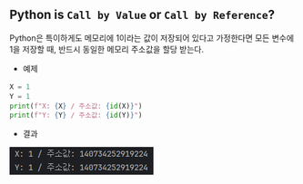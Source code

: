 ## Python is `Call by Value` or `Call by Reference`?

Python은 특이하게도 메모리에 1이라는 값이 저장되어 있다고 가정한다면
모든 변수에 1을 저장할 때, 반드시 동일한 메모리 주소값을 할당 받는다.

- 예제
```python
X = 1
Y = 1
print(f"X: {X} / 주소값: {id(X)}")
print(f"Y: {Y} / 주소값: {id(Y)}")
```

- 결과
<p align>
    <img src="./resources/image_001.png">
</p>